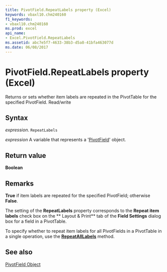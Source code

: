 ```yaml
---
title: PivotField.RepeatLabels property (Excel)
keywords: vbaxl10.chm240160
f1_keywords:
- vbaxl10.chm240160
ms.prod: excel
api_name:
- Excel.PivotField.RepeatLabels
ms.assetid: abc7e5f7-4633-38b3-d5a8-41bfa463077d
ms.date: 06/08/2017
---
```



# PivotField.RepeatLabels property (Excel)

Returns or sets whether item labels are repeated in the PivotTable for the specified PivotField. Read/write


## Syntax

 _expression_. `RepeatLabels`

 _expression_ A variable that represents a '[PivotField](Excel.PivotField.md)' object.


## Return value

 **Boolean**


## Remarks

 **True** if item labels are repeated for the specified PivotField; otherwise **False**.

The setting of the  **RepeatLabels** property corresponds to the **Repeat item labels** check box on the ** Layout & Print** tab of the **Field Settings** dialog box for a field in a PivotTable.

To specify whether to repeat item labels for all PivotFields in a PivotTable in a single operation, use the  **[RepeatAllLabels](Excel.PivotTable.RepeatAllLabels.md)** method.


## See also


[PivotField Object](Excel.PivotField.md)

